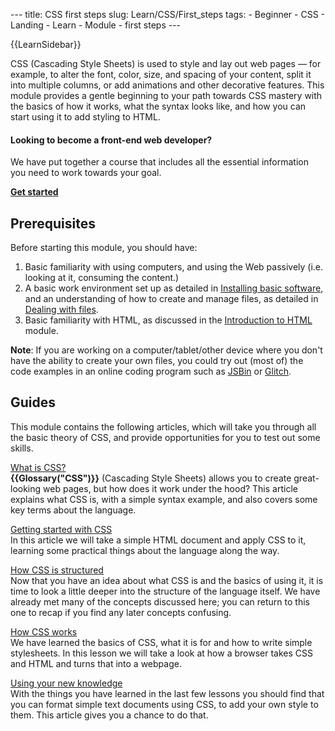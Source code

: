 --- title: CSS first steps slug: Learn/CSS/First\_steps tags: - Beginner - CSS - Landing - Learn - Module - first steps ---

{{LearnSidebar}}

CSS (Cascading Style Sheets) is used to style and lay out web pages — for example, to alter the font, color, size, and spacing of your content, split it into multiple columns, or add animations and other decorative features. This module provides a gentle beginning to your path towards CSS mastery with the basics of how it works, what the syntax looks like, and how you can start using it to add styling to HTML.

#### Looking to become a front-end web developer?

We have put together a course that includes all the essential information you need to work towards your goal.

[**Get started**](/en-US/docs/Learn/Front-end_web_developer)

Prerequisites
-------------

Before starting this module, you should have:

1.  Basic familiarity with using computers, and using the Web passively (i.e. looking at it, consuming the content.)
2.  A basic work environment set up as detailed in [Installing basic software](/en-US/docs/Learn/Getting_started_with_the_web/Installing_basic_software), and an understanding of how to create and manage files, as detailed in [Dealing with files](/en-US/docs/Learn/Getting_started_with_the_web/Dealing_with_files).
3.  Basic familiarity with HTML, as discussed in the [Introduction to HTML](/en-US/docs/Learn/HTML/Introduction_to_HTML) module.

**Note**: If you are working on a computer/tablet/other device where you don't have the ability to create your own files, you could try out (most of) the code examples in an online coding program such as [JSBin](https://jsbin.com/) or [Glitch](https://glitch.com/).

Guides
------

This module contains the following articles, which will take you through all the basic theory of CSS, and provide opportunities for you to test out some skills.

[What is CSS?](/en-US/docs/Learn/CSS/First_steps/What_is_CSS)  
**{{Glossary("CSS")}}** (Cascading Style Sheets) allows you to create great-looking web pages, but how does it work under the hood? This article explains what CSS is, with a simple syntax example, and also covers some key terms about the language.

[Getting started with CSS](/en-US/docs/Learn/CSS/First_steps/Getting_started)  
In this article we will take a simple HTML document and apply CSS to it, learning some practical things about the language along the way.

[How CSS is structured](/en-US/docs/Learn/CSS/First_steps/How_CSS_is_structured)  
Now that you have an idea about what CSS is and the basics of using it, it is time to look a little deeper into the structure of the language itself. We have already met many of the concepts discussed here; you can return to this one to recap if you find any later concepts confusing.

[How CSS works](/en-US/docs/Learn/CSS/First_steps/How_CSS_works)  
We have learned the basics of CSS, what it is for and how to write simple stylesheets. In this lesson we will take a look at how a browser takes CSS and HTML and turns that into a webpage.

[Using your new knowledge](/en-US/docs/Learn/CSS/First_steps/Using_your_new_knowledge)  
With the things you have learned in the last few lessons you should find that you can format simple text documents using CSS, to add your own style to them. This article gives you a chance to do that.
